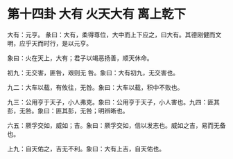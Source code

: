 # 第十四卦 大有 火天大有 离上乾下


大有：元亨。 彖曰：大有，柔得尊位，大中而上下应之，曰大有。其德刚健而文明，应乎天而时行，是以元亨。

象曰：火在天上，大有；君子以竭恶扬善，顺天休命。

初九：无交害，匪咎，艰则无 咎。象曰：大有初九，无交害也。

九二：大车以载，有攸往，无咎。象曰：大车以载，积中不败也。

九三：公用亨于天子，小人弗克。象曰：公用亨于天子，小人害也。九四：匪其彭，无咎。象曰：匪其彭，无咎；明辨晰也。

六五：厥孚交如，威如；吉。象曰：厥孚交如，信以发志也。威如之吉，易而无备也。

上九：自天佑之，吉无不利。象曰：大有上吉，自天佑也。
